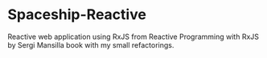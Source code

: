 # Spaceship-Reactive
 Reactive web application using RxJS from Reactive Programming with RxJS by Sergi Mansilla book with my small refactorings.
